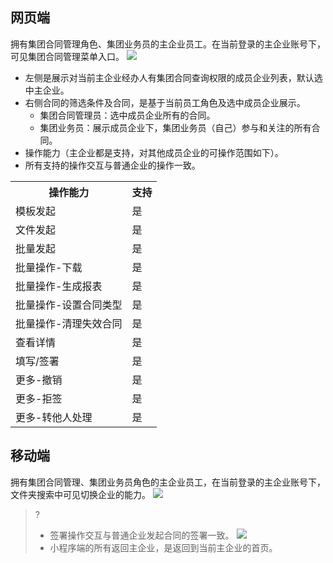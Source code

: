 [](id:web)
## 网页端
拥有集团合同管理角色、集团业务员的主企业员工。在当前登录的主企业账号下，可见集团合同管理菜单入口。
![](https://qcloudimg.tencent-cloud.cn/raw/15719f778bf5063d1a0ee357e9538ec6.png)
<dx-alert infotype="explain" title="">
- 左侧是展示对当前主企业经办人有集团合同查询权限的成员企业列表，默认选中主企业。
- 右侧合同的筛选条件及合同，是基于当前员工角色及选中成员企业展示。
  - 集团合同管理员：选中成员企业所有的合同。
  - 集团业务员：展示成员企业下，集团业务员（自己）参与和关注的所有合同。
- 操作能力（主企业都是支持，对其他成员企业的可操作范围如下）。
- 所有支持的操作交互与普通企业的操作一致。
<table>
   <tr>
      <th width="0%" >操作能力</td>
      <th width="0%" >支持</td>
   </tr>
   <tr>
      <td>模板发起</td>
      <td>是</td>
   </tr>
   <tr>
      <td>文件发起</td>
      <td>是</td>
   </tr>
   <tr>
      <td>批量发起</td>
      <td>是</td>
   </tr>
   <tr>
      <td>批量操作-下载</td>
      <td>是</td>
   </tr>
   <tr>
      <td>批量操作-生成报表</td>
      <td>是</td>
   </tr>
   <tr>
      <td>批量操作-设置合同类型	</td>
      <td>是</td>
   </tr>
   <tr>
      <td>批量操作-清理失效合同	</td>
      <td>是</td>
   </tr>
   <tr>
      <td>查看详情</td>
      <td>是</td>
   </tr>
   <tr>
      <td>填写/签署</td>
      <td>是</td>
   </tr>
   <tr>
      <td>更多-撤销</td>
      <td>是</td>
   </tr>
   <tr>
      <td>更多-拒签</td>
      <td>是</td>
   </tr>
   <tr>
      <td>更多-转他人处理</td>
      <td>是</td>
   </tr>
</table>	
</dx-alert>


## 移动端
拥有集团合同管理、集团业务员角色的主企业员工，在当前登录的主企业账号下，文件夹搜索中可见切换企业的能力。
![](https://qcloudimg.tencent-cloud.cn/raw/b218ce85600a391243d09d1b6d7f7e0c.png)
>?
>- 签署操作交互与普通企业发起合同的签署一致。
![](https://qcloudimg.tencent-cloud.cn/raw/c4916c52ac252d493a03f5b498fc71ed.png)
>- 小程序端的所有返回主企业，是返回到当前主企业的首页。
